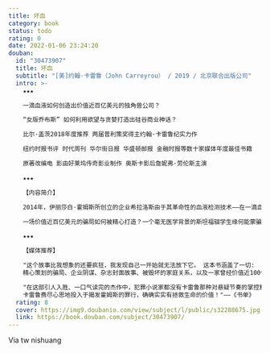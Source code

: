 ```yaml
---
title: 坏血
category: book
status: todo
rating: 0
date: 2022-01-06 23:24:20
douban:
  id: "30473907"
  title: 坏血
  subtitle: "[美]约翰·卡雷鲁（John Carreyrou） / 2019 / 北京联合出版公司"
  intro: >-
    ★★★

    一滴血液如何创造出价值近百亿美元的独角兽公司？

    “女版乔布斯” 如何利用欲望与贪婪打造出硅谷商业神话？

    比尔·盖茨2018年度推荐 两届普利策奖得主约翰·卡雷鲁纪实力作

    纽约时报书评 时代周刊 华尔街日报 华盛顿邮报 金融时报等数十家媒体年度最佳书籍

    原著改编电 影由好莱坞传奇影业制作 奥斯卡影后詹妮弗·劳伦斯主演

    ★★★

    【内容简介】

    2014年，伊丽莎白·霍姆斯所创立的企业希拉洛斯由于其革命性的血液检测技术——在一滴血上进行两百多项专业检测——在短短十年间成长为硅谷最具商业价值的独角兽公司。霍姆斯本人更是跻身全美四百大富豪榜，入选《时代》杂志影响全球的百大人物，一跃成为硅谷第一位亿万女性创业家。希拉洛斯的身后隐藏着豪华阵容的董事会成员——美国前国务卿乔治·舒尔茨、亨利·基辛格，媒体大亨鲁伯特·默多克，甲骨文创始人拉里·埃里森，传奇创投家唐纳德·卢卡斯等。就在人们期待着希拉洛斯成长为下一个苹果或者谷歌时，一个真相逐渐显现——希拉洛斯所声称的革命技术是假的，这个商业神话内核的只有一个，那就是谎言。

    一场价值近百亿美元的骗局如何被精心打造？一个毫无医学背景的斯坦福辍学生缘何能蒙骗住一众美国政商界大佬？两届普利策新闻奖得主约翰·卡雷鲁不畏威胁、追踪，以冷静的笔触和完整的细节，揭露了这个自安然公司之后规模最大的企业诈骗案内幕。《书单》杂志盛赞道：“卡雷鲁费尽心思地投入于揭发霍姆斯的罪行，确确实实有拯救生命的价值！”

    ★★★

    【媒体推荐】

    "这个故事比我想象的还要疯狂，我发现自己一开始就无法放下它。 这本书涵盖了一切:
    精心策划的骗局、企业阴谋、杂志封面故事、被毁坏的家庭关系，以及一家曾经价值近100亿美元的公司的崩溃。" ——比尔 · 盖茨

    "在这部引人入胜、一口气读完的杰作中，犯罪小说家都没有卡雷鲁那种对悬疑节奏的掌控和人物性格多样性发展的敏锐感觉... ..
    卡雷鲁费尽心思地投入于揭发霍姆斯的罪行，确确实实有拯救生命的价值！"——《书单》
  rating: 8
  cover: https://img9.doubanio.com/view/subject/l/public/s32288675.jpg
  link: https://book.douban.com/subject/30473907/
---
```


Via tw nishuang
